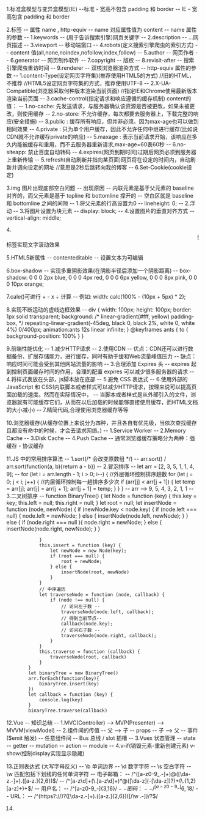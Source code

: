 1.标准盒模型与变异盒模型(IE)
	--标准 - 宽高不包含 padding 和 border
	-- IE  - 宽高包含 padding 和 border
	
2.<meta />标签
	-- 属性 name , http-equiv
	-- name 对应属性值为 content
	<meta name='参数' content='具体的描述' />
	-- name 属性的参数
		-- 1.keywords -- (用于告诉搜索引擎)网页关键字
		-- 2.description -- ...网页描述
		-- 3.viewport -- 移动端窗口
		-- 4.robots(定义搜索引擎爬虫的索引方式) -- content 值(all,none,noindex,nofollow,index,follow)
		-- 5.author -- 网页作者
		-- 6.generator -- 网页制作软件
		-- 7.copyright -- 版权
		-- 8.revisit-after -- 搜索引擎爬虫重访时间
		-- 9.renderer -- 双核浏览器渲染方式
	<meta http-equiv="参数" content="具体的描述">
	-- http-equiv 属性的参数
		-- 1.content-Type(设定网页字符集)(推荐使用HTML5的方式)
			<meta http-equiv="content-Type" content="text/html;charset=utf-8">//旧的HTML，不推荐
			<meta charset="utf-8"> //HTML5设定网页字符集的方式，推荐使用UTF-8
		-- 2.X-UA-Compatible(浏览器采取何种版本渲染当前页面)
			<meta http-equiv="X-UA-Compatible" content="IE=edge,chrome=1"/> //指定IE和Chrome使用最新版本渲染当前页面
		-- 3.cache-control(指定请求和响应遵循的缓存机制)
			<meta http-equiv="cache-control" content="no-cache">
			content的值：
				-- 1.no-cache: 先发送请求，与服务器确认该资源是否被更改，如果未被更改，则使用缓存
				-- 2.no-store: 不允许缓存，每次都要去服务器上，下载完整的响应(安全措施)
				-- 3.public : 缓存所有响应，但并非必须。因为max-age也可以做到相同效果
				-- 4.private : 只为单个用户缓存，因此不允许任何中继进行缓存(比如说CDN就不允许缓存private的响应)
				-- 5.maxage : 表示当前请求开始，该响应在多久内能被缓存和重用，而不去服务器重新请求,max-age=60表60秒
				-- 6.no-siteapp: 禁止百度自动转码 <meta http-equiv="Cache-Control" content="no-siteapp" />
		-- 4.expires(网页到期时间)过期后网页必须到服务器上重新传输
			<meta http-equiv="expires" content="Sunday 26 October 2016 01:00 GMT" />
		-- 5.refresh(自动刷新并指向某页面)网页将在设定的时间内，自动刷新并调向设定的网址
			<meta http-equiv="refresh" content="2；URL=http://www.lxxyx.win/"> //意思是2秒后跳转向我的博客
		-- 6.Set-Cookie(cookie设定)
			<meta http-equiv="Set-Cookie" content="User=Lxxyx; path=/; expires=Sunday, 10-Jan-16 10:00:00 GMT">

3.img 图片出现底部空白问题 
	-- 出现原因 -- 内联元素是基于父元素的 baseline 对齐的，而父元素是基于 topline 和 bottomline 撑开的 
		  -- 空白区就是 baseline 和 bottomline 之间的间隙
	-- 1.将父元素的行高设置为0 -- lineheight: 0;
	-- 2.浮动
	-- 3.将图片设置为块元素 -- display: block;
	-- 4.设置图片的垂直对齐方式 -- vertical-align: middle;
	
4.<marquee>我是滚动文字</marquee>标签实现文字滚动效果

5.HTML5新属性 -- contenteditable -- 设置文本为可编辑

6.box-shadow -- 实现多重阴影效果(在阴影半径后添加一个阴影距离) 
	-- box-shadow: 0 0 0 2px blue,
				   0 0 0 4px red,
				   0 0 0 6px yellow,
				   0 0 0 8px pink,
				   0 0 0 10px orange;
				   
7.cale()可进行 + - x ÷ 计算 -- 例如: width: calc(100% - (10px + 5px) * 2);

8.实现不断运动的虚线边框效果
	--  div {
			width: 100px;
			height: 100px;
		    border: 1px solid transparent;
		    background: 
				/* linear-gradient(#fff, yellow) padding-box, */
				repeating-linear-gradient(-45deg, black 0, black 2%, white 0, white 4%) 0/400px;
		    animation:ants 12s linear infinite;
		}
	    @keyframes ants {
			to { background-position: 100% }
	    }
		
9.前端性能优化
	-- 1.减少HTTP请求
	-- 2.使用CDN 
		-- 优点：CDN还可以进行数据备份、扩展存储能力，进行缓存，同时有助于缓和Web流量峰值压力
		-- 缺点：响应时间可能会受到其他网站流量的影响
	-- 3.合理添加 Expires 头 -- expires 起到控制页面缓存时间的作用，合理的配置 expires 可以减少很多服务器的请求
	-- 4.将样式表放在头部，js脚本放在底部
	-- 5.避免 CSS 表达式
	-- 6.使用外部的 JavaScript 和 CSS(内联脚本或者样式可以减少HTTP请求，按理来说可以提高页面加载的速度。然而在实际情况中，
			-- 当脚本或者样式是从外部引入的文件，浏览器就有可能缓存它们，从而在以后加载的时候能够直接使用缓存，而HTML文档的大小减小)
	-- 7.精简代码,合理使用浏览器缓存等等

10.浏览器缓存(从缓存位置上来说分为四种，并且各自有优先级，当依次查找缓存且都没有命中的时候，才会去请求网络。)
	-- 1.Service Worker
	-- 2.Memory Cache
	-- 3.Disk Cache
	-- 4.Push Cache
	-- 通常浏览器缓存策略分为两种：强缓存 - 协议缓存 

11.JS 中的常用排序算法
	-- 1.sort(/* 会改变原数组 */) -- arr.sort() / arr.sort(function(a, b){return a - b}) 
	-- 2.冒泡排序
		-- let arr = [2, 3, 5, 1, 1, 4, 9];
		-- for (let i = arr.length - 1; i > 0; i--) { //外层循环控制排序趟数
				for (let j = 0; j < i; j++) { //内层循环控制每一趟排序多少次
					if (arr[j] < arr[j + 1]) {
						let temp = arr[j];
						arr[j] = arr[j + 1];
						arr[j + 1] = temp;
					}
				}
			}
		-- arr --> 9, 5, 4, 3, 2, 1, 1 
	-- 3.二叉树排序
		-- function BinaryTree() {
				let Node = function (key) {
					this.key = key;
					this.left = null;
					this.right = null;
				}
				let root = null;
				let insertNode = function (node, newNode) {
					if (newNode.key < node.key) {
						if (node.left === null) {
							node.left = newNode;
						} else {
							insertNode(node.left, newNode);
						}
					} else {
						if (node.right === null ){
							node.right = newNode;
						} else {
							insertNode(node.right, newNode);
						}
					}
					
				}
				this.insert = function (key) {
					let newNode = new Node(key);
					if (root === null) {
						root = newNode;
					} else {
						insertNode(root, newNode)
					}
				}
				// 中序遍历
				let traverseNode = function (node, callback) {
					if (node !== null) {
						// 访问左子数 -- 
						traverseNode(node.left, callback);
						// 得到当前节点--
						callback(node.key);
						// 访问右子数 -- 
						traverseNode(node.right, callback);
					}
				}
				this.traverse = function (callback) {
					traverseNode(root, callback)
				}
			}
			let binaryTree = new BinaryTree()
			arr.forEach(function(key){
				binaryTree.insert(key)
			})
			let callback = function (key) {
				console.log(key)
			}
			binaryTree.traverse(callback)
12.Vue -- 知识总结
	-- 1.MVC(Controller) --> MVP(Presenter) --> MVVM(viewModel)
	-- 2.组件间的传值
		-- 父 --> 子 -- props 
		-- 子 --> 父	 -- 事件($emit 触发)
		-- 任意组件间 -- Bus 总线 / slot 插槽
	-- 3.Vuex 状态管理
		-- state -- getter -- mutation -- action -- module
	-- 4.v-if(销毁元素-重新创建元素)  v-show(控制display实现显示隐藏)
	
13.正则表达式 (大写字母反义)
	-- \b 单词边界
	-- \d 数字字符
	-- \s 空白字符
	-- \w 匹配包括下划线的任何单词字符
	-- 电子邮箱：
		-- /^([a-z0-9_\.-]+)@([\da-z\.-]+)\.([a-z\.]{2,6})$/
		-- /^[a-z\d]+(\.[a-z\d]+)*@([\da-z](-[\da-z])?)+(\.{1,2}[a-z]+)+$/
	-- 用户名：
		-- /^[a-z0-9_-]{3,16}$/
	-- 密码：
		-- /^[a-z0-9_-]{6,18}$/
	-- URL：
		-- /^(https?:\/\/)?([\da-z\.-]+)\.([a-z\.]{2,6})([\/\w \.-]*)*\/?$/

14.